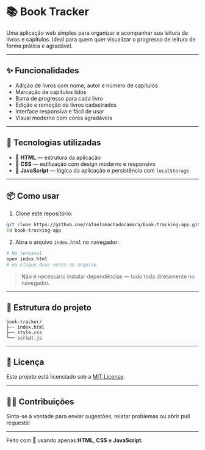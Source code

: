 # 📚 Book Tracker

Uma aplicação web simples para organizar e acompanhar sua leitura de livros e capítulos. Ideal para quem quer visualizar o progresso de leitura de forma prática e agradável.

---

## ✨ Funcionalidades

- Adição de livros com nome, autor e número de capítulos  
- Marcação de capítulos lidos  
- Barra de progresso para cada livro  
- Edição e remoção de livros cadastrados  
- Interface responsiva e fácil de usar  
- Visual moderno com cores agradáveis  

---

## 🚀 Tecnologias utilizadas

- 🧱 **HTML** — estrutura da aplicação  
- 🎨 **CSS** — estilização com design moderno e responsivo  
- 🧠 **JavaScript** — lógica da aplicação e persistência com `localStorage`  

---

## 📦 Como usar

1. Clone este repositório:

```bash
git clone https://github.com/rafaelamachadocamara/book-tracking-app.git
cd book-tracking-app
```

2. Abra o arquivo `index.html` no navegador:

```bash
# No terminal
open index.html
# ou clique duas vezes no arquivo
```

> Não é necessário instalar dependências — tudo roda diretamente no navegador.

---

## 📁 Estrutura do projeto

```
book-tracker/
├── index.html
├── style.css
└── script.js
```

---

## 📄 Licença

Este projeto está licenciado sob a [MIT License](LICENSE).

---

## 🙋‍♀️ Contribuições

Sinta-se à vontade para enviar sugestões, relatar problemas ou abrir pull requests!

---

Feito com 💜 usando apenas **HTML**, **CSS** e **JavaScript**.
